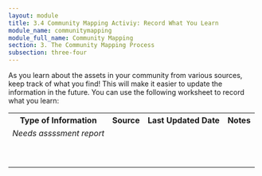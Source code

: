 ```yaml
---
layout: module
title: 3.4 Community Mapping Activiy: Record What You Learn
module_name: communitymapping
module_full_name: Community Mapping
section: 3. The Community Mapping Process
subsection: three-four
---
```


As you learn about the assets in your community from various sources, keep track of what you find! This will make it easier to update the information in the future. You can use the following worksheet to record what you learn:

<table>
<tr>
<th>Type of Information</th><th>Source</th><th>Last Updated Date</th><th>Notes</th>
</tr>
<tr><td><i>Needs assssment report</i></td><td></td><td></td><td></td></tr>
<tr><td></td><td></td><td></td><td></td></tr>
<tr><td></td><td></td><td></td><td></td></tr>
<tr><td></td><td></td><td></td><td></td></tr>
<tr><td></td><td></td><td></td><td></td></tr>
<tr><td></td><td></td><td></td><td></td></tr>
<tr><td></td><td></td><td></td><td></td></tr>
<tr><td></td><td></td><td></td><td></td></tr>
<tr><td></td><td></td><td></td><td></td></tr>
<tr><td></td><td></td><td></td><td></td></tr>
</table>
